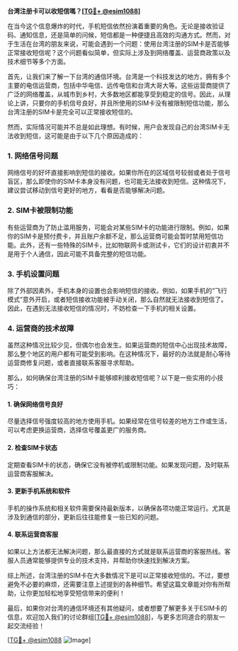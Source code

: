 **台湾注册卡可以收短信嗎？[[TG💪+ @esim1088](https://t.me/s/esim1088)]**

在当今这个信息爆炸的时代，手机短信依然扮演着重要的角色。无论是接收验证码、通知信息，还是简单的问候，短信都是一种便捷且高效的沟通方式。然而，对于生活在台湾的朋友来说，可能会遇到一个问题：使用台湾注册的SIM卡是否能够正常接收短信呢？这个问题看似简单，但实际上涉及到网络覆盖、运营商政策以及技术细节等多个方面。

首先，让我们来了解一下台湾的通信环境。台湾是一个科技发达的地方，拥有多个主要的电信运营商，包括中华电信、远传电信和台湾大哥大等。这些运营商提供了广泛的网络覆盖，从城市到乡村，大多数地区都能享受到稳定的信号。因此，从理论上讲，只要你的手机信号良好，并且所使用的SIM卡没有被限制短信功能，那么台湾注册的SIM卡是完全可以正常接收短信的。

然而，实际情况可能并不总是如此理想。有时候，用户会发现自己的台湾SIM卡无法收到短信，这可能是由于以下几个原因造成的：

### 1. 网络信号问题

网络信号的好坏直接影响到短信的接收。如果你所在的区域信号较弱或者处于信号盲区，那么即使你的SIM卡本身没有问题，也可能无法接收到短信。这种情况下，建议尝试移动到信号更好的地方，看看是否能够解决问题。

### 2. SIM卡被限制功能

有些运营商为了防止滥用服务，可能会对某些SIM卡的功能进行限制。例如，如果你的SIM卡是预付费卡，并且账户余额不足，那么运营商可能会暂时禁用短信功能。此外，还有一些特殊的SIM卡，比如物联网卡或测试卡，它们的设计初衷并不是用于个人通信，因此可能不具备完整的短信功能。

### 3. 手机设置问题

除了外部因素外，手机本身的设置也会影响短信的接收。例如，如果手机的“飞行模式”意外开启，或者短信接收功能被手动关闭，那么自然就无法接收到短信了。因此，在遇到无法接收短信的情况时，不妨检查一下手机的相关设置。

### 4. 运营商的技术故障

虽然这种情况比较少见，但偶尔也会发生。如果运营商的短信中心出现技术故障，那么整个地区的用户都有可能受到影响。在这种情况下，最好的办法就是耐心等待运营商修复问题，或者直接联系客服寻求帮助。

那么，如何确保台湾注册的SIM卡能够顺利接收短信呢？以下是一些实用的小技巧：

#### 1. 确保网络信号良好

尽量选择信号强度较高的地方使用手机。如果经常在信号较差的地方工作或生活，可以考虑更换运营商，选择信号覆盖更广的服务商。

#### 2. 检查SIM卡状态

定期查看SIM卡的状态，确保它没有被停机或限制功能。如果发现问题，及时联系运营商客服解决。

#### 3. 更新手机系统和软件

手机的操作系统和相关软件需要保持最新版本，以确保各项功能正常运行。尤其是涉及到通信的部分，更新后往往能修复一些已知的问题。

#### 4. 联系运营商客服

如果以上方法都无法解决问题，那么最直接的方式就是联系运营商的客服热线。客服人员通常能够提供专业的技术支持，并帮助你快速找到解决方案。

综上所述，台湾注册的SIM卡在大多数情况下是可以正常接收短信的。不过，要想避免不必要的麻烦，还需要注意上述提到的各种细节。希望这篇文章能对你有所帮助，让你更加轻松地享受短信带来的便利！

最后，如果你对台湾的通信环境还有其他疑问，或者想要了解更多关于ESIM卡的信息，欢迎加入我们的讨论群组[[TG💪+ @esim1088](https://t.me/s/esim1088)]，与更多志同道合的朋友一起交流经验！ 

[[TG💪+ @esim1088](https://t.me/s/esim1088) ![Image](https://i.postimg.cc/4NQfJmqS/Snipaste-2025-05-13-00-14-12.png)]